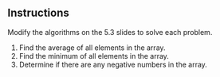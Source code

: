 ## Instructions

Modify the algorithms on the 5.3 slides to solve each problem.

1. Find the average of all elements in the array.
2. Find the minimum of all elements in the array.
3. Determine if there are any negative numbers in the array.